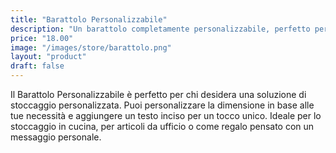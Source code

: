 ```yaml
---
title: "Barattolo Personalizzabile"
description: "Un barattolo completamente personalizzabile, perfetto per personalizzare nella dimensione e con testo inciso."
price: "18.00"
image: "/images/store/barattolo.png"
layout: "product"
draft: false
---
```

Il Barattolo Personalizzabile è perfetto per chi desidera una soluzione di stoccaggio personalizzata. Puoi personalizzare la dimensione in base alle tue necessità e aggiungere un testo inciso per un tocco unico. Ideale per lo stoccaggio in cucina, per articoli da ufficio o come regalo pensato con un messaggio personale.
